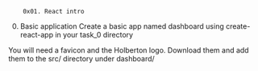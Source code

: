        0x01. React intro
 0. Basic application
Create a basic app named dashboard using create-react-app in your task_0 directory

You will need a favicon and the Holberton logo. Download them and add them to the src/ directory under dashboard/
